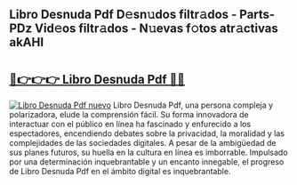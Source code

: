 ## Libro Desnuda Pdf D𝚎sn𝚞dos filtr𝚊dos - Parts-PDz Vid𝚎os filtr𝚊dos - N𝚞evas f𝚘tos atr𝚊ctivas akAHI

# <h2><a href="http://mb1ubi.tromn.icu/?c=Libro+Desnuda+Pdf">🔗👉👉👉 Libro Desnuda Pdf 🔗🔗</a></h2>

[![Libro Desnuda Pdf nuevo](https://i.imgur.com/pEAQMta.gif)](http://mb1ubi.tromn.icu/?c=Libro+Desnuda+Pdf)
Libro Desnuda Pdf, una persona compleja y polarizadora, elude la comprensión fácil. Su forma innovadora de interactuar con el público en línea ha fascinado y enfurecido a los espectadores, encendiendo debates sobre la privacidad, la moralidad y las complejidades de las sociedades digitales. A pesar de la ambigüedad de sus planes futuros, su huella en la cultura en línea es imborrable. Impulsado por una determinación inquebrantable y un encanto innegable, el progreso de Libro Desnuda Pdf en el ámbito digital es inquebrantable.
